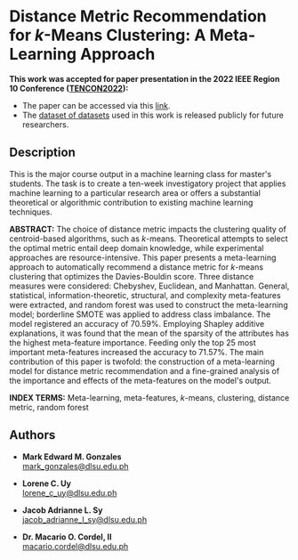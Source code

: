 # Distance Metric Recommendation for $k$-Means Clustering: A Meta-Learning Approach

**This work was accepted for paper presentation in the 2022 IEEE Region 10 Conference ([TENCON2022](https://www.tencon2022.org/)):**

- The paper can be accessed via this [link](https://github.com/memgonzales/meta-learning-clustering/blob/master/Final%20Manuscript.pdf).
- The [dataset of datasets](https://github.com/memgonzales/meta-learning-clustering/tree/master/final_datasets) used in this work is released publicly for future researchers. 

## Description

This is the major course output in a machine learning class for master's students. The task is to create a ten-week investigatory project that applies machine learning to a particular research area or offers a substantial theoretical or algorithmic contribution to existing machine learning techniques.

**ABSTRACT:** The choice of distance metric impacts the clustering quality of centroid-based algorithms, such as $k$-means. Theoretical attempts to select the optimal metric entail deep domain knowledge, while experimental approaches are resource-intensive. This paper presents a meta-learning approach to automatically recommend a distance metric for $k$-means clustering that optimizes the Davies-Bouldin score. Three distance measures were considered: Chebyshev, Euclidean, and Manhattan. General, statistical, information-theoretic, structural, and complexity meta-features were extracted, and random forest was used to construct the meta-learning model; borderline SMOTE was applied to address class imbalance. The model registered an accuracy of 70.59%. Employing Shapley additive explanations, it was found that the mean of the sparsity of the attributes has the highest meta-feature importance. Feeding only the top 25 most important meta-features increased the accuracy to 71.57%. The main contribution of this paper is twofold: the construction of a meta-learning model for distance metric recommendation and a fine-grained analysis of the importance and effects of the meta-features on the model's output.

**INDEX TERMS:** Meta-learning, meta-features, $k$-means, clustering, distance metric, random forest


## Authors
- <b>Mark Edward M. Gonzales</b> <br/>
  mark_gonzales@dlsu.edu.ph <br/>
  
- <b>Lorene C. Uy</b> <br/>
  lorene_c_uy@dlsu.edu.ph <br/>

- <b>Jacob Adrianne L. Sy</b> <br/>
  jacob_adrianne_l_sy@dlsu.edu.ph <br/>

- <b>Dr. Macario O. Cordel, II</b><br/>
  macario.cordel@dlsu.edu.ph
